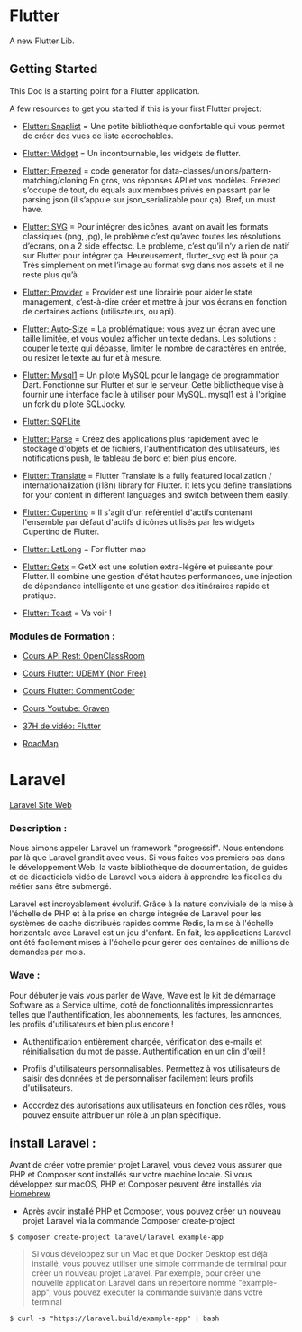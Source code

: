 # Flutter

A new Flutter Lib.

## Getting Started

This Doc is a starting point for a Flutter application.

A few resources to get you started if this is your first Flutter project:


- [Flutter: Snaplist](https://pub.dev/documentation/snaplist/latest/ ) = Une petite bibliothèque confortable qui vous permet de créer des vues de liste accrochables.

- [Flutter: Widget](https://docs.flutter.dev/ ) = Un incontournable, les widgets de flutter.

- [Flutter: Freezed](https://pub.dev/packages/freezed ) = code generator for data-classes/unions/pattern-matching/cloning
En gros, vos réponses API et vos modèles. Freezed s’occupe de tout, du equals aux membres privés en passant par le parsing json (il s’appuie sur json_serializable pour ça). Bref, un must have.

- [Flutter: SVG](https://pub.dev/packages/flutter_svg) 
= Pour intégrer des icônes, avant on avait les formats classiques (png, jpg), le problème c’est qu’avec toutes les résolutions d’écrans, on a 2 side effectsc. Le problème, c’est qu’il n’y a rien de natif sur Flutter pour intégrer ça. Heureusement, flutter_svg est là pour ça. Très simplement on met l’image au format svg dans nos assets et il ne reste plus qu’à.
- [Flutter: Provider](https://pub.dev/packages/provider) = 
Provider est une librairie pour aider le state management, c’est-à-dire créer et mettre à jour vos écrans en fonction de certaines actions (utilisateurs, ou api).

- [Flutter: Auto-Size](https://pub.dev/packages/auto_size_text) = La problématique: vous avez un écran avec une taille limitée, et vous voulez afficher un texte dedans. Les solutions : couper le texte qui dépasse, limiter le nombre de caractères en entrée, ou resizer le texte au fur et à mesure.

- [Flutter: Mysql1](https://pub.dev/packages/mysql1) = Un pilote MySQL pour le langage de programmation Dart. Fonctionne sur Flutter et sur le serveur. Cette bibliothèque vise à fournir une interface facile à utiliser pour MySQL. mysql1 est à l'origine un fork du pilote SQLJocky.

- [Flutter: SQFLite](https://pub.dev/packages/sqflite)

- [Flutter: Parse](https://parseplatform.org/) = Créez des applications plus rapidement avec le stockage d'objets et de fichiers, l'authentification des utilisateurs, les notifications push, le tableau de bord et bien plus encore. 

- [Flutter: Translate](https://pub.dev/packages/flutter_translate) = Flutter Translate is a fully featured localization / internationalization (i18n) library for Flutter.
It lets you define translations for your content in different languages and switch between them easily.

- [Flutter: Cupertino](https://pub.dev/packages/cupertino_icons) = Il s'agit d'un référentiel d'actifs contenant l'ensemble par défaut d'actifs d'icônes utilisés par les widgets Cupertino de Flutter.

- [Flutter: LatLong](https://pub.dev/packages/latlong2) = For flutter map

- [Flutter: Getx](https://pub.dev/packages/get) = GetX est une solution extra-légère et puissante pour Flutter. Il combine une gestion d'état hautes performances, une injection de dépendance intelligente et une gestion des itinéraires rapide et pratique.

- [Flutter: Toast](https://pub.dev/packages/fluttertoast) = Va voir !



### Modules de Formation :

- [Cours API Rest: OpenClassRoom](https://openclassrooms.com/fr/courses/6031886-debutez-avec-les-api-rest)

- [Cours Flutter: UDEMY (Non Free)](https://www.udemy.com/course/flutter-dart-creez-des-applications-pour-ios-et-android/)

- [Cours Flutter: CommentCoder]( https://www.commentcoder.com/apprendre-flutter/)

- [Cours Youtube: Graven](https://www.youtube.com/watch?v=eKoo5gkEFjQ&list=RDCMUCIHVyohXw6j2T-83-uLngEg&index=2)

- [37H de vidéo: Flutter](https://www.youtube.com/watch?v=VPvVD8t02U8)

- [RoadMap](https://roadmap.sh/flutter)


# Laravel

[Laravel Site Web](https://laravel.com/)

### Description :
Nous aimons appeler Laravel un framework "progressif". Nous entendons par là que Laravel grandit avec vous. Si vous faites vos premiers pas dans le développement Web, la vaste bibliothèque de documentation, de guides et de didacticiels vidéo de Laravel vous aidera à apprendre les ficelles du métier sans être submergé.

Laravel est incroyablement évolutif. Grâce à la nature conviviale de la mise à l'échelle de PHP et à la prise en charge intégrée de Laravel pour les systèmes de cache distribués rapides comme Redis, la mise à l'échelle horizontale avec Laravel est un jeu d'enfant. En fait, les applications Laravel ont été facilement mises à l'échelle pour gérer des centaines de millions de demandes par mois.

### Wave :

Pour débuter je vais vous parler de [Wave](https://devdojo.com/wave), Wave est le kit de démarrage Software as a Service ultime, doté de fonctionnalités impressionnantes telles que l'authentification, les abonnements, les factures, les annonces, les profils d'utilisateurs et bien plus encore ! 

- Authentification entièrement chargée, vérification des e-mails et réinitialisation du mot de passe. Authentification en un clin d'œil !

- Profils d'utilisateurs personnalisables. Permettez à vos utilisateurs de saisir des données et de personnaliser facilement leurs profils d'utilisateurs.

- Accordez des autorisations aux utilisateurs en fonction des rôles, vous pouvez ensuite attribuer un rôle à un plan spécifique.

## install Laravel :

Avant de créer votre premier projet Laravel, vous devez vous assurer que PHP et Composer sont installés sur votre machine locale. Si vous développez sur macOS, PHP et Composer peuvent être installés via [Homebrew](https://brew.sh/).

- Après avoir installé PHP et Composer, vous pouvez créer un nouveau projet Laravel via la commande Composer create-project
```
$ composer create-project laravel/laravel example-app
```
> Si vous développez sur un Mac et que Docker Desktop est déjà installé, vous pouvez utiliser une simple commande de terminal pour créer un nouveau projet Laravel. Par exemple, pour créer une nouvelle application Laravel dans un répertoire nommé "example-app", vous pouvez exécuter la commande suivante dans votre terminal

```
$ curl -s "https://laravel.build/example-app" | bash
```
